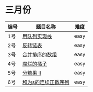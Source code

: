 # 三月份

**编号**|**题目名称**|**难度**
--------|------------|-------
1号|[用队列实现栈](./第1题%20225.%20用队列实现栈)|easy
2号|[反转链表](./第2题%20206.%20反转链表)|easy
3号|[合并排序的数组](./第3题%2010.01.%20合并排序的数组)|easy
4号|[腐烂的橘子](./第4题%20994.%20腐烂的橘子)|easy
5号|[分糖果 II](./第5题%201103.%20分糖果%20II)|easy
6号|[和为s的连续正数序列](./第6题%20面试题57%20-%20II.%20和为s的连续正数序列)|easy
